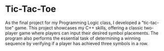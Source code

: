 # Tic-Tac-Toe

As the final project for my Programming Logic class, I developed a "tic-tac-toe" game. This project showcases my C++ skills, offering a classic two-player game where players can input their desired symbol placements. The program also performs the essential task of determining a winning sequence by verifying if a player has achieved three symbols in a row.
